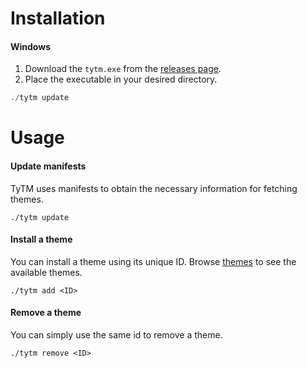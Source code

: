 # Installation

#### Windows

1. Download the `tytm.exe` from the [releases page](https://github.com/Chen1Plus/tytm/releases/latest).
2. Place the executable in your desired directory.

```powershell
./tytm update
```

<!-- #### MacOS

Currently, a pre-built executable is not available. See [build](#build) for more. -->

# Usage

#### Update manifests

TyTM uses manifests to obtain the necessary information for fetching themes.

```shell
./tytm update
```

#### Install a theme

You can install a theme using its unique ID. Browse [themes](themes/index) to see the available themes.

```shell
./tytm add <ID>
```

#### Remove a theme

You can simply use the same id to remove a theme.

```shell
./tytm remove <ID>
```

<!--

# Build

1. install rust (https://www.rust-lang.org/tools/install)
2. `cargo build --release`

# Contribute

### Add Package Manifest

Refer to `manifest/`. Readme may be outdated.  
An example manifest (OneDark). The file name is same as the id.

```json
{
    "id": "onedark",
    "name": "Blackout",
    "version": "1.0.7",
    "source": {
        "type": "Zip",
        "value": {
            "url": "https://github.com/obscurefreeman/typora_theme_blackout/releases/download/V1.0.7/blackout_theme.zip",
            "content": "./",
            "excludes": []
        }
    },
    "assets": [ ... ],
    "pkgs": [ ... ]
}
```
"id" will be theme's name but use lowercase and use dash to replace whitespace. Ex: "GitHub Night" has id "github-night"  
"type" can be "Zip" or "Git"
- "Zip": download a zip file from web
- "Git": clone a repository

"content" means the root folder of css and assets.  
"excludes" means files in "content" but unnecessary, such as readme or license. You may also refer to `manifest/`. -->
